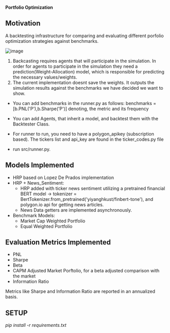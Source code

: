 **Portfolio Optimization**

## Motivation

A backtesting infrastructure for comparing and evaluating different porfolio optimization strategies against benchmarks.

![image](https://github.com/user-attachments/assets/4dd2dad7-70af-44b6-a34b-7147686b8f4b)


1) Backcasting requires agents that will participate in the simulation. In order for agents to participate in the simulation they need a prediction(Weight-Allocation) model, which is responsible for predicting the necessary values/weights.
2) The current implementation doesnt save the weights. It outputs the simulation results against the benchmarks we have decided we want to show.

* You can add benchmarks in the runner.py as follows: benchmarks = [b.PNL('P'),b.Sharpe('P')] denoting, the metric and its frequency
* You can add Agents, that inherit a model, and backtest them with the Backtester Class.

* For runner to run, you need to have a polygon_apikey (subscription based). The tickers list and api_key are found in the ticker_codes.py file
* run src/runner.py. 

## Models Implemented

* HRP based on Lopez De Prados implementation
* HRP + News_Sentiment:
     - HRP added with ticker news sentiment utilizing a pretrained financial BERT model -> tokenizer = BertTokenizer.from_pretrained('yiyanghkust/finbert-tone'), and polygon.io api for getting news articles.
     - News Data getters are implemented asynchronously. 
* Benchmark Models:
   - Market Cap Weighted Portfolio
   - Equal Weighted Portfolio
     
## Evaluation Metrics Implemented
* PNL
* Sharpe
* Beta
* CAPM Adjusted Market Porftolio, for a beta adjusted comparison with the market
* Information Ratio

 Metrics like Sharpe and Information Ratio are reported in an annualized basis.

## SETUP

*pip install -r requirements.txt*


